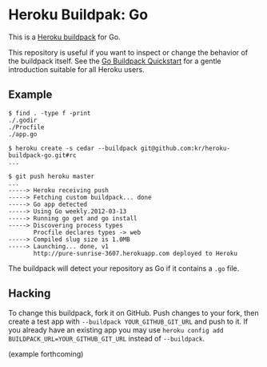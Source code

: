 # Heroku Buildpak: Go

This is a [Heroku buildpack][buildpack] for Go.

This repository is useful if you want to inspect or
change the behavior of the buildpack itself. See the [Go
Buildpack Quickstart][quickstart] for a gentle
introduction suitable for all Heroku users.

## Example

    $ find . -type f -print
    ./.godir
    ./Procfile
    ./app.go

    $ heroku create -s cedar --buildpack git@github.com:kr/heroku-buildpack-go.git#rc
    ...

    $ git push heroku master
    ...
    -----> Heroku receiving push
    -----> Fetching custom buildpack... done
    -----> Go app detected
    -----> Using Go weekly.2012-03-13
    -----> Running go get and go install
    -----> Discovering process types
           Procfile declares types -> web
    -----> Compiled slug size is 1.0MB
    -----> Launching... done, v1
           http://pure-sunrise-3607.herokuapp.com deployed to Heroku

The buildpack will detect your repository as Go if it
contains a `.go` file.

## Hacking

To change this buildpack, fork it on GitHub. Push
changes to your fork, then create a test app with
`--buildpack YOUR_GITHUB_GIT_URL` and push to it. If you
already have an existing app you may use `heroku config
add BUILDPACK_URL=YOUR_GITHUB_GIT_URL` instead of
`--buildpack`.

(example forthcoming)

[buildpack]: http://devcenter.heroku.com/articles/buildpack
[quickstart]: https://gist.github.com/299535bbf56bf3016cba
